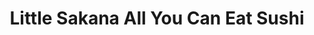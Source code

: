 ---
layout: place
title: "Little Sakana All You Can Eat Sushi"
permalink: /california/san-diego/little-sakana-all-you-can-eat-sushi.html
stateAbbr: CA
stateName: California
cityName: San Diego
seo:
  name: "Little Sakana All You Can Eat Sushi"
  type: Restaurant
  links: https://www.littlesakana.com/
description: "Airy outpost offering a la carte & all-you-can-eat options for Japanese fare, plus sake & cocktails. Looking for sushi in San Diego, California? Check out Li..."
place_id: ChIJsVfULDT524ARZEiOpgSLZBA
photos:
  - name: >-
      places/ChIJsVfULDT524ARZEiOpgSLZBA/photos/AeeoHcIrQm1Lgvh6GUWKU308HDm0GX5SUHy_nftSi4ddiVhKMRIXlU-44wKwFsXtj9QsQMcpCm8zyA3VSYJMbrxBXBwTEPgIdJhy39E_-pSzTSQ3TdYY21zGRdvrxI3Kd6JHWaLbDchwwUnWcL2kT8G6p-TyKgfL7jIEAMlfjn-qEzIbrCicw4H5sOW9L2l_YDhQ3D-qnFRacpCjgFcXvfyL-E72Sk-To3Zay--wOqQFL5NDpTabpKvj6W0R0_qgXlHDV9JipRYB60Cv87tiqpObBaLTcLqKc9s9kDtHGZ7OFCKuxdCl1sTi-ay_2zyRBls85gSl6XmSIhd2myWPqhv19-qonk1odZurDr5gqaL0Vrjdgd-4hUst4if9U-3d2xObGCBVtlJaqQg_12x0gsHFqLnRkNuqIA6RdFjXKZefLyQNKZA
    widthPx: 768
    heightPx: 1024
    authorAttributions:
      - displayName: manosan
        uri: https://maps.google.com/maps/contrib/110757841916024889566
        photoUri: >-
          https://lh3.googleusercontent.com/a-/ALV-UjVUUB5xHX-XBjD55kIzgPiErTGM_uptOOU6Nd5FHhaADF5ccx8t9w=s100-p-k-no-mo
    flagContentUri: >-
      https://www.google.com/local/imagery/report/?cb_client=maps_api_places.places_api&image_key=!1e10!2sCIHM0ogKEICAgIDEh6WxzQE&hl=en-US
    googleMapsUri: >-
      https://www.google.com/maps/place//data=!3m4!1e2!3m2!1sCIHM0ogKEICAgIDEh6WxzQE!2e10!4m2!3m1!1s0x80dbf9342cd457b1:0x10648b04a68e4864
  - name: >-
      places/ChIJsVfULDT524ARZEiOpgSLZBA/photos/AeeoHcLOIplxR4UxVgXqe73cvQOz2qiyImttIrRUMk1EmC2U3zjMaw4kxiMtofQY92kD68y2l396T7OOweBsoncm6sWOg6EVGK44mJ7u53bf0SndQU1lz7ZBpgK8H2xIdC9vgCxHgyRs0xeHzU_Gm7psEzL1nEXQpz1Zu0RFnIugFbIER0A4SlqAA1ppqB36t16DnqJ1PPinQk1YYTM6-PbOb9P2BsXYOTfZGcAUdDRW8oo5MhX3kycQTl0WllgAmpUCsOh2S5fq2O2n14G59MqjzJHRUQj17NKWl1JpHXwVL_ao-A
    widthPx: 1920
    heightPx: 1440
    authorAttributions:
      - displayName: Little Sakana All You Can Eat Sushi
        uri: https://maps.google.com/maps/contrib/112652298619996830983
        photoUri: >-
          https://lh3.googleusercontent.com/a-/ALV-UjVcAwayFlXmP95nU30cdw9tf3acLjS0s0PO8O3nqtWjNJZWvJA=s100-p-k-no-mo
    flagContentUri: >-
      https://www.google.com/local/imagery/report/?cb_client=maps_api_places.places_api&image_key=!1e10!2sAF1QipMRnPQSXBJMMEIpV_B-qX5JL4EWlRfWnW7aB5xx&hl=en-US
    googleMapsUri: >-
      https://www.google.com/maps/place//data=!3m4!1e2!3m2!1sAF1QipMRnPQSXBJMMEIpV_B-qX5JL4EWlRfWnW7aB5xx!2e10!4m2!3m1!1s0x80dbf9342cd457b1:0x10648b04a68e4864
  - name: >-
      places/ChIJsVfULDT524ARZEiOpgSLZBA/photos/AeeoHcIiHPDU2UQnSTygaazw1R8-rd3C-BzID7DMyMxAI1wubHuYdLPib4iHhhvbK89MsYIvWuxS6S99QwI4WUgyTlumsyUW6XeZDSISPoxtGRdywPCXyFabcJoMkI4AhxcGH6u2lc7y-vJmFyvrXzO_J007f0MH4cO-2El3mwbOuFOrDZ6TzfPXg2D5BehOPBPsBU_WYyqQL7rDiiEcLDM8c1jxK1S5UOslg5Kok06Dki60fEPkgEnTNY2-VZIQ6NbXvsxKFTph_5gnxg0kzhKOHuSIvbvku0m4iwW-FcIHPzstNCbfM3MUcm4c4oidoyELnpTMXLdIwly57hT7EghuK1scwYOlAYDHmuwjT3SJI48MJ-lUx7nYe_1OpSp5LUGPDBBsqOfTLWPAVDBSQfKGNcEN62BCn2NLeou0YgUdesG6YQ
    widthPx: 4032
    heightPx: 2268
    authorAttributions:
      - displayName: Christian Lund
        uri: https://maps.google.com/maps/contrib/118289740592559303131
        photoUri: >-
          https://lh3.googleusercontent.com/a-/ALV-UjXqU0KR7L2qj-Mc5ZbQKRkXzRlzlQ2_KyOz0J3cObTppGKAIbM=s100-p-k-no-mo
    flagContentUri: >-
      https://www.google.com/local/imagery/report/?cb_client=maps_api_places.places_api&image_key=!1e10!2sCIHM0ogKEICAgMDIycLxPg&hl=en-US
    googleMapsUri: >-
      https://www.google.com/maps/place//data=!3m4!1e2!3m2!1sCIHM0ogKEICAgMDIycLxPg!2e10!4m2!3m1!1s0x80dbf9342cd457b1:0x10648b04a68e4864
  - name: >-
      places/ChIJsVfULDT524ARZEiOpgSLZBA/photos/AeeoHcLDtfxDK69EQxyq7XwQaymtdRvfVV3RiTSxuTVzBM-uIxwDbZxa9mrV4EwRQlhQtslOf_FIOS9G2zMFTucnWen5yXt1mq8by8xIwVtl341wloio7_O94YtAJ13ytT7sszIdFShA5HIVnxId_0vGu7sIRlY2FEdxddi1g7OLDeY66aPHkwMsrH0PPN44cb4eT5S3BSoohFepSdtk8OZ3ZQbCMh8hHSQvQV5crLUBouVWWS-RizWEWithTDjoqDp9_HIsve5HzlVfnBtl6AgRjQUoD57qzAtCJFaXvK2OSZagOpRj3qZlxVuQjI0HmX9IDojOEBp1WqXdgRXhUHSU7XMAGxN_Zy7vJIoGvkoLKl3Lqk2OjFQzNQxJgTEgRZ8aD_skjTU0SYlXnuA5CTDleGZULWitJaAsA7yBuyUN2GbptvIB
    widthPx: 4449
    heightPx: 3157
    authorAttributions:
      - displayName: Hassan
        uri: https://maps.google.com/maps/contrib/115574253182666379404
        photoUri: >-
          https://lh3.googleusercontent.com/a-/ALV-UjWgBdR1vPrhZk9nhzslWWxKL9OK-xGEMTYJNKxxNA2Gxb-FIiYK=s100-p-k-no-mo
    flagContentUri: >-
      https://www.google.com/local/imagery/report/?cb_client=maps_api_places.places_api&image_key=!1e10!2sCIHM0ogKEICAgICn_ZKb_AE&hl=en-US
    googleMapsUri: >-
      https://www.google.com/maps/place//data=!3m4!1e2!3m2!1sCIHM0ogKEICAgICn_ZKb_AE!2e10!4m2!3m1!1s0x80dbf9342cd457b1:0x10648b04a68e4864
  - name: >-
      places/ChIJsVfULDT524ARZEiOpgSLZBA/photos/AeeoHcLz1OVSycZu1C7JrnKLapz19eCSkFfowd3M6Jmwa-hD6G4Snx5Ub6tmB761AY-TXmmr_I4nh17MlVR7HZsuzWiDpW-B9k5X1jXPZeSyHr6_F5eDyz2HN6rw6Y4rBA20oM2q18-W4i3eygqCYkFFZWMsXVvJnburN0XAaqxx6iEVDH8XwnmX7ZgMx63Bq1xN-4Av-b4fchgcJNRJR2Sy1gCFT5bsHClItLTYzdjDiQsDFFVMGB6As_dRSxxGG72J_Svh3m2kCch0uulbtUJtSKvNH3lpSYd9iZgv2dqCN1gG49vHSmmNYHh0pLMmnqwRp9s2pWOdHEQpIqB0S43jVg7Xey7_RSf0UtnmpMJJilc6ALjCwkT2Gxeon-mN_8QVLDf7t5rYCGLOpQim6gi12w6_n2hGSflchgsHz7_erMdXGJ8n
    widthPx: 2998
    heightPx: 3000
    authorAttributions:
      - displayName: Michael Pham
        uri: https://maps.google.com/maps/contrib/103405532333456316113
        photoUri: >-
          https://lh3.googleusercontent.com/a-/ALV-UjVckHQeOptDmAzc-Bon7WloiRME0LB69kGJipkxZVNtDWPSPM1z=s100-p-k-no-mo
    flagContentUri: >-
      https://www.google.com/local/imagery/report/?cb_client=maps_api_places.places_api&image_key=!1e10!2sCIHM0ogKEICAgMDg8uq23wE&hl=en-US
    googleMapsUri: >-
      https://www.google.com/maps/place//data=!3m4!1e2!3m2!1sCIHM0ogKEICAgMDg8uq23wE!2e10!4m2!3m1!1s0x80dbf9342cd457b1:0x10648b04a68e4864
  - name: >-
      places/ChIJsVfULDT524ARZEiOpgSLZBA/photos/AeeoHcIvSzmRZBAPWV9FeeiryoGCNsoXqzAEFE7G7-KCODif5YgyT3dpthijWDpvogdLwiB_NaWOhCWhZDp4zE8SiyJzxQT1Ragv1LcmvT87VnIhvBtYS95o6KpkvbiWj-TpeRCAeBMk72HOp0cEMlsILD5ePMveGxq-A9ulDj6mwAXgNL5Si-y-Pv_f6O-DPSxI18_AlvJuHrpMpLQuw4ed6Za06LVcIs5BTB-_Oa6MgbVOOMcyI7YlWtsCZ6rnLKw9py3KgqIcZTTBqfkiyKhZI3dWcO173a4cw4SUhYEvNop65zUJT_HRJLyt-uHnnlMyVBWD_9mel_4bMWW_O1NtHkaulxHYkDancLjQWRJ1Q8npciWtFjzu4iapP0Evdadm38sv5P47LUHByOMZHk4QocE2ajrmgFMC5m2MqbK9AIcpjg
    widthPx: 3024
    heightPx: 4032
    authorAttributions:
      - displayName: Andrew Sinuon
        uri: https://maps.google.com/maps/contrib/113695273565609074832
        photoUri: >-
          https://lh3.googleusercontent.com/a-/ALV-UjVI1OrvnUsJ3kQS1m8dOuqsjR8vdA71mJbOOasKAGeFEclsMnm-YA=s100-p-k-no-mo
    flagContentUri: >-
      https://www.google.com/local/imagery/report/?cb_client=maps_api_places.places_api&image_key=!1e10!2sCIHM0ogKEICAgICHsYeMNA&hl=en-US
    googleMapsUri: >-
      https://www.google.com/maps/place//data=!3m4!1e2!3m2!1sCIHM0ogKEICAgICHsYeMNA!2e10!4m2!3m1!1s0x80dbf9342cd457b1:0x10648b04a68e4864
  - name: >-
      places/ChIJsVfULDT524ARZEiOpgSLZBA/photos/AeeoHcImO_h8EH51GfNwiDV7sRRL8tHetPbmL49qy1u5mU7WR-d4J8SdkK8URsaWWnxPoQo0PY5Ezp-FBfYxsaOFO80F7nOIDjuBXnHft3l7e5t8l8n2KFz1pcemEVbWxtIrKBKrtleAUtl9zBxdnUszJRfaRzGKyGizzbX5UTXN-3uWY0s3mg6AJ-k0HT-pfMjqHZFkDlSJsUkjKBkUGrM22LI8IjvfPOq3KhzipIsi_kJ2B36h9i_VkiEdbvyKv7ou4z5HboOjRo6FJ-s8QxOAgo7Jv2K-pyLqujnxkfFr5APpt2nVMO8tVA4FICPLxJXNaBREx122CzpvT3tw9Py7o5D07rvJ4UbgZbEZTICXuVzEcG33cqVDr-F2TkLdHwrJViIbLD1nr-cm1fzsMUql1PVMNdzjU70hJSjxIjlrCFp1WypZ
    widthPx: 4800
    heightPx: 4800
    authorAttributions:
      - displayName: Gaby Marazzi-Espinoza
        uri: https://maps.google.com/maps/contrib/101589995648496204822
        photoUri: >-
          https://lh3.googleusercontent.com/a-/ALV-UjWAaIICDDSvlDeXG87KiOVgg8BcCUtx58bKm-3RykPK8PUgunZcog=s100-p-k-no-mo
    flagContentUri: >-
      https://www.google.com/local/imagery/report/?cb_client=maps_api_places.places_api&image_key=!1e10!2sCIHM0ogKEICAgICbqJ2kywE&hl=en-US
    googleMapsUri: >-
      https://www.google.com/maps/place//data=!3m4!1e2!3m2!1sCIHM0ogKEICAgICbqJ2kywE!2e10!4m2!3m1!1s0x80dbf9342cd457b1:0x10648b04a68e4864
  - name: >-
      places/ChIJsVfULDT524ARZEiOpgSLZBA/photos/AeeoHcKmbHOl04a81EjtKLsON0ukRedNURtevBwGJLjXK42ctA_H-NOX5mFeMBPcuMD36n2q07kjbIc1PZMj9jeXGQUAYxeAogKKNzKoz6kcKLRjsAKmeqXUk6sKQRSePxpmWHjtaFSE9htlzD4WTzt4EiuwrhoAi3YNVLicN62za7CF3LWUmA-E85s_dr4LF5zpyJvwBTlrCREiONZO6-0jolndog02wQDynHIu82glIlFQL1i14_4ic9YCgiI7eFT1_QfoHOzwSnHfLmKKhdenW2X3eyzkIdhUPOri6Q5kBhtr60WmqQRyqweAL2Et_x7_b030p0_5kz8AkwCFSUiW8RNFz6-nQN1IntXBjIIIYn2whZ87iRteQf2qeZyCdfqqLQaeQY5MfzseIlTfliK1ochy6_FfzA9zNO8zBw
    widthPx: 4800
    heightPx: 3600
    authorAttributions:
      - displayName: Hassan
        uri: https://maps.google.com/maps/contrib/115574253182666379404
        photoUri: >-
          https://lh3.googleusercontent.com/a-/ALV-UjWgBdR1vPrhZk9nhzslWWxKL9OK-xGEMTYJNKxxNA2Gxb-FIiYK=s100-p-k-no-mo
    flagContentUri: >-
      https://www.google.com/local/imagery/report/?cb_client=maps_api_places.places_api&image_key=!1e10!2sCIHM0ogKEICAgICn_ZJb&hl=en-US
    googleMapsUri: >-
      https://www.google.com/maps/place//data=!3m4!1e2!3m2!1sCIHM0ogKEICAgICn_ZJb!2e10!4m2!3m1!1s0x80dbf9342cd457b1:0x10648b04a68e4864
  - name: >-
      places/ChIJsVfULDT524ARZEiOpgSLZBA/photos/AeeoHcLv7q6NqzKwaT3CEPDBriLEke0dIy2ya2azpAzu6RZVOuEMzitzfoyQYUr6yKr3eSvnXD_2nYZULGiAJut8iVoFaNqLwaTvqm0ImSqyknCLFuUqb2Hocic3sHivnxyKw9tdkQXywop7IN6Wn24_7WuZ1gGClSy2OHT5g4KNv3QCcU8Sb9zGVrRHZ8AaHzyM2ihozNUge4fqoI1_P9gSNepi8bJHSVyobOkvcswAShedq4izLou4PVKfiS2DfDD0KTlLfABR4q8koDDhydrLjS_fCXV64G-ndtkLaEZveZzW8CFjtF1G3598BDpU9MTZPgAOeriTB8_ghNhxDWqYnHfLmuY2MeAIGByPoCcmSOVFk1Erd9VSBgo1koM_TW6XNHEIN9-7z17jIYdg5Yn4CaYiq95Uu9b8KaWPECvlCKTfsHGm
    widthPx: 3000
    heightPx: 2998
    authorAttributions:
      - displayName: Michael Pham
        uri: https://maps.google.com/maps/contrib/103405532333456316113
        photoUri: >-
          https://lh3.googleusercontent.com/a-/ALV-UjVckHQeOptDmAzc-Bon7WloiRME0LB69kGJipkxZVNtDWPSPM1z=s100-p-k-no-mo
    flagContentUri: >-
      https://www.google.com/local/imagery/report/?cb_client=maps_api_places.places_api&image_key=!1e10!2sCIHM0ogKEICAgMDg8uq2_wE&hl=en-US
    googleMapsUri: >-
      https://www.google.com/maps/place//data=!3m4!1e2!3m2!1sCIHM0ogKEICAgMDg8uq2_wE!2e10!4m2!3m1!1s0x80dbf9342cd457b1:0x10648b04a68e4864
  - name: >-
      places/ChIJsVfULDT524ARZEiOpgSLZBA/photos/AeeoHcKLJHaFtyPpRdKarr5q8i0UYvUzHDwJa-EzsYXDA0kRh0z-3Z6wcPrVluLIl91bYaX0Ze39gWw54SYapkzm9X-bAnDjQp_sWm-BiYzgrDQOKcj3Zsh0u1yBUM1xvgV5RIeG5F3peyVxcbZ9VqWeIMwsh6GNTilRi1dnCBhqxC1BO-8T0EJ56cpoDnxIeNlAhKbwjd8nNoBE1oOpHhWuA0gHPUzhOvZSnzRzwakNcmBkAOvYo7mdLx8cczeGiW7Zux0zIB8NkQuGzgdDSptlZTKWmQsHVK6p19soV2pfromjhnMQqI8Wo5kx54ObUYjLlQ64oR7jYjs28YxRsXd3ssLNqWbBD6tnFo8SY6uC4fsHcxf0k_F7tHUkw-1N3E_POzWm5N61hhULol4W8zguvuxjpBmMe99IbpzlJ1BonUTm-g
    widthPx: 2992
    heightPx: 2992
    authorAttributions:
      - displayName: L L
        uri: https://maps.google.com/maps/contrib/108291919884508361584
        photoUri: >-
          https://lh3.googleusercontent.com/a-/ALV-UjVUPZCc4a2gU_14HIKRyWZBCQBUxo1fBzLianwf0y4qIjY6of4j=s100-p-k-no-mo
    flagContentUri: >-
      https://www.google.com/local/imagery/report/?cb_client=maps_api_places.places_api&image_key=!1e10!2sCIHM0ogKEICAgIC_8LHDKA&hl=en-US
    googleMapsUri: >-
      https://www.google.com/maps/place//data=!3m4!1e2!3m2!1sCIHM0ogKEICAgIC_8LHDKA!2e10!4m2!3m1!1s0x80dbf9342cd457b1:0x10648b04a68e4864
address: 8270 Mira Mesa Blvd, San Diego, CA 92126, USA
street: 8270 Mira Mesa Blvd
city: San Diego
state: CA
zip: '92126'
country: USA
neighborhood: Mira Mesa
latitude: '32.914425'
longitude: '-117.145949'
accessibility_options:
  wheelchairAccessibleParking: true
  wheelchairAccessibleEntrance: true
  wheelchairAccessibleRestroom: true
  wheelchairAccessibleSeating: true
business_status: OPERATIONAL
name: Little Sakana All You Can Eat Sushi
google_maps_links:
  directionsUri: >-
    https://www.google.com/maps/dir//''/data=!4m7!4m6!1m1!4e2!1m2!1m1!1s0x80dbf9342cd457b1:0x10648b04a68e4864!3e0
  placeUri: https://maps.google.com/?cid=1181221854368385124
  writeAReviewUri: >-
    https://www.google.com/maps/place//data=!4m3!3m2!1s0x80dbf9342cd457b1:0x10648b04a68e4864!12e1
  reviewsUri: >-
    https://www.google.com/maps/place//data=!4m4!3m3!1s0x80dbf9342cd457b1:0x10648b04a68e4864!9m1!1b1
  photosUri: >-
    https://www.google.com/maps/place//data=!4m3!3m2!1s0x80dbf9342cd457b1:0x10648b04a68e4864!10e5
primary_type: Sushi Restaurant
opening_hours:
  regular: null
  current: null
secondary_opening_hours:
  regular:
    weekdayDescriptions: null
    type: null
  current:
    weekdayDescriptions: null
    type: null
phone: (858) 860-5000
price_level: PRICE_LEVEL_MODERATE
price_range: $30 &ndash; $50
rating: '4.5'
rating_count: 1163
website: https://www.littlesakana.com/
reviews:
  - name: >-
      places/ChIJsVfULDT524ARZEiOpgSLZBA/reviews/ChdDSUhNMG9nS0VJQ0FnTUNRb2Q2UWlRRRAB
    relativePublishTimeDescription: a month ago
    rating: 5
    text:
      text: >-
        I was very skeptical about “all you can eat” as generally the quality of
        food is poor. NOT HERE AT Little Sakana! This is my second time here and
        everything that has been put on our table has been so delicious! My
        favorite is the Lotus Flower Roll!

        If you are reading this, it’s all you can eat on the menu…minus very
        little, in which you server will point out. Trying new things is the
        best place for it, so take a chance on something you might not order at
        other places, you will be pleasantly surprised as the food is so well
        prepared and delicious. The servers are prompt and great. Esther is our
        server both times we were here and she is so wonderful, and her
        colleagues are great as well. You generally will not be waiting long for
        your food, but understand this, word is getting out about Little Sakana
        and weekends can get really busy. Get on the waiting list and they will
        fit you in. It’s worth the wait.
      languageCode: en
    originalText:
      text: >-
        I was very skeptical about “all you can eat” as generally the quality of
        food is poor. NOT HERE AT Little Sakana! This is my second time here and
        everything that has been put on our table has been so delicious! My
        favorite is the Lotus Flower Roll!

        If you are reading this, it’s all you can eat on the menu…minus very
        little, in which you server will point out. Trying new things is the
        best place for it, so take a chance on something you might not order at
        other places, you will be pleasantly surprised as the food is so well
        prepared and delicious. The servers are prompt and great. Esther is our
        server both times we were here and she is so wonderful, and her
        colleagues are great as well. You generally will not be waiting long for
        your food, but understand this, word is getting out about Little Sakana
        and weekends can get really busy. Get on the waiting list and they will
        fit you in. It’s worth the wait.
      languageCode: en
    authorAttribution:
      displayName: Scott Stirling
      uri: https://www.google.com/maps/contrib/106914576240595183404/reviews
      photoUri: >-
        https://lh3.googleusercontent.com/a-/ALV-UjWmq7EprsQGYckoqfi3WStaaDh7VGcLUv0A8I-MSBLyqsRNi3j2sA=s128-c0x00000000-cc-rp-mo-ba2
    publishTime: '2025-03-04T23:48:59.005557Z'
    flagContentUri: >-
      https://www.google.com/local/review/rap/report?postId=ChdDSUhNMG9nS0VJQ0FnTUNRb2Q2UWlRRRAB&d=17924085&t=1
    googleMapsUri: >-
      https://www.google.com/maps/reviews/data=!4m6!14m5!1m4!2m3!1sChdDSUhNMG9nS0VJQ0FnTUNRb2Q2UWlRRRAB!2m1!1s0x80dbf9342cd457b1:0x10648b04a68e4864
  - name: >-
      places/ChIJsVfULDT524ARZEiOpgSLZBA/reviews/ChdDSUhNMG9nS0VJQ0FnTURBeU1mbHN3RRAB
    relativePublishTimeDescription: a month ago
    rating: 4
    text:
      text: >-
        This little gem in Mira Mess is a must-try if you are looking for good
        Japanese food and sushi. During lunch, you can select the
        all-you-can-eat option for about $30 per person. You’ll enjoy an
        expansive menu featuring a variety of rolls, sashimi, and Japanese
        dishes. Everything is fresh, made to order, and highlights good
        ingredients. I’ve tried quite a few items on the menu and so far,
        they’ve never disappointed! It’s definitely worth the wait—so be sure to
        check in ahead of time because there’s often a line. This isn’t the best
        sushi I’ve ever had, but everyone I have taken here has been impressed
        by how good it is. 10/10 would recommend checking this place out!
      languageCode: en
    originalText:
      text: >-
        This little gem in Mira Mess is a must-try if you are looking for good
        Japanese food and sushi. During lunch, you can select the
        all-you-can-eat option for about $30 per person. You’ll enjoy an
        expansive menu featuring a variety of rolls, sashimi, and Japanese
        dishes. Everything is fresh, made to order, and highlights good
        ingredients. I’ve tried quite a few items on the menu and so far,
        they’ve never disappointed! It’s definitely worth the wait—so be sure to
        check in ahead of time because there’s often a line. This isn’t the best
        sushi I’ve ever had, but everyone I have taken here has been impressed
        by how good it is. 10/10 would recommend checking this place out!
      languageCode: en
    authorAttribution:
      displayName: Samantha Mimi Nguyen
      uri: https://www.google.com/maps/contrib/114608182821343430506/reviews
      photoUri: >-
        https://lh3.googleusercontent.com/a-/ALV-UjUFEWCOgayMpb1Jx4MK0LEGdrYgsGdkYvbPafwlcxwdLVOGgYs2=s128-c0x00000000-cc-rp-mo-ba4
    publishTime: '2025-02-16T17:11:52.816185Z'
    flagContentUri: >-
      https://www.google.com/local/review/rap/report?postId=ChdDSUhNMG9nS0VJQ0FnTURBeU1mbHN3RRAB&d=17924085&t=1
    googleMapsUri: >-
      https://www.google.com/maps/reviews/data=!4m6!14m5!1m4!2m3!1sChdDSUhNMG9nS0VJQ0FnTURBeU1mbHN3RRAB!2m1!1s0x80dbf9342cd457b1:0x10648b04a68e4864
  - name: >-
      places/ChIJsVfULDT524ARZEiOpgSLZBA/reviews/ChdDSUhNMG9nS0VJQ0FnTURRdTZtdXZ3RRAB
    relativePublishTimeDescription: a month ago
    rating: 5
    text:
      text: >-
        Hey there, sushi lovers! I recently hit up this all-you-can-eat sushi
        joint, and let me tell you—it was phenomenal! From the second I stepped
        through the door, I was buzzing with excitement, and this place did not
        disappoint.

        The Vibe

        The atmosphere? Electric! It’s got this vibrant, welcoming energy that
        just screams “fun night out.” The staff? Absolute rockstars—super
        friendly, always smiling, and totally on top of things. They kept the
        sushi flowing and made sure we had everything we needed without ever
        making it feel rushed. It’s like they were as pumped as I was to be
        there!

        The Sushi

        Now, the main event—the sushi! Oh man, where do I start? The variety was
        unreal. They had all the classics—think California rolls and spicy
        tuna—but then they kicked it up a notch with some wild specialty rolls
        that were pure genius. Every piece was a little work of art, plated up
        so beautifully I almost felt bad eating it (almost). The fish? Crazy
        fresh. The flavors? BAM, right on point. There was this one roll—tempura
        shrimp, creamy avocado, and this zesty sauce drizzled on top—that had me
        going back for seconds (and thirds). And since it’s all-you-can-eat, I
        didn’t have to hold back—I sampled everything, guilt-free!

        The Experience

        The service was fast but chill, striking that perfect balance where
        you’re never waiting too long, but you’ve got time to savor every bite.
        The chefs were killing it behind the counter, clearly loving what they
        do, and it showed in every roll. Oh, and those little extras—like warm
        towels to start and endless green tea—made it feel extra special.

        The Verdict

        I rolled out of there stuffed to the brim and grinning ear to ear. This
        place is a sushi paradise with a killer vibe, and I’m already counting
        down the days until I can go back. If you’re craving a sushi feast
        that’s fresh, fun, and totally worth it, this is your spot! Trust me,
        you’ll leave happy—and maybe a little too full, but in the best way
        possible. Can’t wait for round two!
      languageCode: en
    originalText:
      text: >-
        Hey there, sushi lovers! I recently hit up this all-you-can-eat sushi
        joint, and let me tell you—it was phenomenal! From the second I stepped
        through the door, I was buzzing with excitement, and this place did not
        disappoint.

        The Vibe

        The atmosphere? Electric! It’s got this vibrant, welcoming energy that
        just screams “fun night out.” The staff? Absolute rockstars—super
        friendly, always smiling, and totally on top of things. They kept the
        sushi flowing and made sure we had everything we needed without ever
        making it feel rushed. It’s like they were as pumped as I was to be
        there!

        The Sushi

        Now, the main event—the sushi! Oh man, where do I start? The variety was
        unreal. They had all the classics—think California rolls and spicy
        tuna—but then they kicked it up a notch with some wild specialty rolls
        that were pure genius. Every piece was a little work of art, plated up
        so beautifully I almost felt bad eating it (almost). The fish? Crazy
        fresh. The flavors? BAM, right on point. There was this one roll—tempura
        shrimp, creamy avocado, and this zesty sauce drizzled on top—that had me
        going back for seconds (and thirds). And since it’s all-you-can-eat, I
        didn’t have to hold back—I sampled everything, guilt-free!

        The Experience

        The service was fast but chill, striking that perfect balance where
        you’re never waiting too long, but you’ve got time to savor every bite.
        The chefs were killing it behind the counter, clearly loving what they
        do, and it showed in every roll. Oh, and those little extras—like warm
        towels to start and endless green tea—made it feel extra special.

        The Verdict

        I rolled out of there stuffed to the brim and grinning ear to ear. This
        place is a sushi paradise with a killer vibe, and I’m already counting
        down the days until I can go back. If you’re craving a sushi feast
        that’s fresh, fun, and totally worth it, this is your spot! Trust me,
        you’ll leave happy—and maybe a little too full, but in the best way
        possible. Can’t wait for round two!
      languageCode: en
    authorAttribution:
      displayName: Aakash Kharel
      uri: https://www.google.com/maps/contrib/110252535955017585068/reviews
      photoUri: >-
        https://lh3.googleusercontent.com/a-/ALV-UjXhUYKUbah8EKNxkZ930wDAdLuCLxmUL3ptn40FO9h39_iPghR9cg=s128-c0x00000000-cc-rp-mo-ba2
    publishTime: '2025-03-14T16:39:55.725913Z'
    flagContentUri: >-
      https://www.google.com/local/review/rap/report?postId=ChdDSUhNMG9nS0VJQ0FnTURRdTZtdXZ3RRAB&d=17924085&t=1
    googleMapsUri: >-
      https://www.google.com/maps/reviews/data=!4m6!14m5!1m4!2m3!1sChdDSUhNMG9nS0VJQ0FnTURRdTZtdXZ3RRAB!2m1!1s0x80dbf9342cd457b1:0x10648b04a68e4864
  - name: >-
      places/ChIJsVfULDT524ARZEiOpgSLZBA/reviews/ChZDSUhNMG9nS0VJQ0FnTUNJc3VQZEpnEAE
    relativePublishTimeDescription: a week ago
    rating: 5
    text:
      text: >-
        Amazing sashimi and great rolls. Always busy too. Great area and for
        sure worth the price. I highly recommend if you are a huge sushi eater.
        If you just feel like a roll or two for your sushi fix then not as worth
        it. Sashimi add on is definitely worth it too if you love it. Hand rolls
        are also good too. The  VIP roll was my favorite by a long shot for
        rolls. Nice acidity and balance to the avocado with thin slices of lemon
        that helped create a nice bite and balance. Highly Recommend for any
        sushi lovers with an appetite.
      languageCode: en
    originalText:
      text: >-
        Amazing sashimi and great rolls. Always busy too. Great area and for
        sure worth the price. I highly recommend if you are a huge sushi eater.
        If you just feel like a roll or two for your sushi fix then not as worth
        it. Sashimi add on is definitely worth it too if you love it. Hand rolls
        are also good too. The  VIP roll was my favorite by a long shot for
        rolls. Nice acidity and balance to the avocado with thin slices of lemon
        that helped create a nice bite and balance. Highly Recommend for any
        sushi lovers with an appetite.
      languageCode: en
    authorAttribution:
      displayName: Harrison Bono
      uri: https://www.google.com/maps/contrib/118220244344510000498/reviews
      photoUri: >-
        https://lh3.googleusercontent.com/a/ACg8ocKzosbWHKICKKbD3ruxy7fJlRiBv40dwNiSndlMDyZaHGUkhQ=s128-c0x00000000-cc-rp-mo-ba3
    publishTime: '2025-03-31T21:26:37.225680Z'
    flagContentUri: >-
      https://www.google.com/local/review/rap/report?postId=ChZDSUhNMG9nS0VJQ0FnTUNJc3VQZEpnEAE&d=17924085&t=1
    googleMapsUri: >-
      https://www.google.com/maps/reviews/data=!4m6!14m5!1m4!2m3!1sChZDSUhNMG9nS0VJQ0FnTUNJc3VQZEpnEAE!2m1!1s0x80dbf9342cd457b1:0x10648b04a68e4864
  - name: >-
      places/ChIJsVfULDT524ARZEiOpgSLZBA/reviews/ChdDSUhNMG9nS0VJQ0FnSUQzcHYtZDB3RRAB
    relativePublishTimeDescription: 5 months ago
    rating: 5
    text:
      text: >-
        San Diego, a city renowned for its sun-soaked beaches and laid-back
        charm, holds culinary treasures that often escape the casual eye.
        Nestled unassumingly in a bustling neighborhood, Little Sakana All You
        Can Eat emerges as a beacon for sushi aficionados and newcomers alike—a
        hidden gem waiting to be discovered.


        Upon entering, you’re immediately embraced by an atmosphere that pulses
        with energy yet feels remarkably intimate. The modern decor blends
        seamlessly with traditional touches, but it’s the music that sets the
        tone. An eclectic mix of tunes fills the space, crafting a vibe that’s
        both invigorating and comfortably familiar. It’s more than background
        noise; it’s the heartbeat of the restaurant, syncing with the clatter of
        chopsticks and the murmur of satisfied diners.


        The service is nothing short of exceptional. Staff members greet you
        with genuine smiles, their attentiveness striking the perfect balance
        between professional and personable. They’re quick to guide you through
        the extensive menu, offering insights that reflect both expertise and a
        true passion for the cuisine.


        And then there’s the sushi. Each piece is a testament to freshness, a
        harmonious blend of flavor and texture that speaks volumes of the chefs’
        dedication to their craft. The salmon is buttery and rich, the tuna
        vibrant and clean, and the rolls—artful creations that both honor
        tradition and embrace innovation. The all-you-can-eat format, often a
        harbinger of mediocrity, here becomes an invitation to explore without
        restraint, knowing that each bite will be as delightful as the last.


        One can’t help but notice how Little Sakana encapsulates the essence of
        San Diego itself. It’s a place where diverse influences come together to
        create something uniquely satisfying. The restaurant doesn’t just serve
        food; it paints a picture of the city—its warmth, its dynamism, its
        unpretentious excellence.


        As my first culinary foray in San Diego, Little Sakana sets the bar
        remarkably high. It’s rare to find a place that so effortlessly combines
        outstanding food, impeccable service, and an ambiance that feels both
        exciting and welcoming. This is more than a meal; it’s an experience, a
        celebration of what makes dining out one of life’s great pleasures.


        In a city brimming with dining options, Little Sakana All You Can Eat
        doesn’t just stand out—it shines. Whether you’re a local seeking a new
        favorite spot or a traveler eager to taste the flavors of San Diego,
        this restaurant is a must-try. It’s a reminder that the best discoveries
        often lie just off the beaten path, waiting for those who take the time
        to look.
      languageCode: en
    originalText:
      text: >-
        San Diego, a city renowned for its sun-soaked beaches and laid-back
        charm, holds culinary treasures that often escape the casual eye.
        Nestled unassumingly in a bustling neighborhood, Little Sakana All You
        Can Eat emerges as a beacon for sushi aficionados and newcomers alike—a
        hidden gem waiting to be discovered.


        Upon entering, you’re immediately embraced by an atmosphere that pulses
        with energy yet feels remarkably intimate. The modern decor blends
        seamlessly with traditional touches, but it’s the music that sets the
        tone. An eclectic mix of tunes fills the space, crafting a vibe that’s
        both invigorating and comfortably familiar. It’s more than background
        noise; it’s the heartbeat of the restaurant, syncing with the clatter of
        chopsticks and the murmur of satisfied diners.


        The service is nothing short of exceptional. Staff members greet you
        with genuine smiles, their attentiveness striking the perfect balance
        between professional and personable. They’re quick to guide you through
        the extensive menu, offering insights that reflect both expertise and a
        true passion for the cuisine.


        And then there’s the sushi. Each piece is a testament to freshness, a
        harmonious blend of flavor and texture that speaks volumes of the chefs’
        dedication to their craft. The salmon is buttery and rich, the tuna
        vibrant and clean, and the rolls—artful creations that both honor
        tradition and embrace innovation. The all-you-can-eat format, often a
        harbinger of mediocrity, here becomes an invitation to explore without
        restraint, knowing that each bite will be as delightful as the last.


        One can’t help but notice how Little Sakana encapsulates the essence of
        San Diego itself. It’s a place where diverse influences come together to
        create something uniquely satisfying. The restaurant doesn’t just serve
        food; it paints a picture of the city—its warmth, its dynamism, its
        unpretentious excellence.


        As my first culinary foray in San Diego, Little Sakana sets the bar
        remarkably high. It’s rare to find a place that so effortlessly combines
        outstanding food, impeccable service, and an ambiance that feels both
        exciting and welcoming. This is more than a meal; it’s an experience, a
        celebration of what makes dining out one of life’s great pleasures.


        In a city brimming with dining options, Little Sakana All You Can Eat
        doesn’t just stand out—it shines. Whether you’re a local seeking a new
        favorite spot or a traveler eager to taste the flavors of San Diego,
        this restaurant is a must-try. It’s a reminder that the best discoveries
        often lie just off the beaten path, waiting for those who take the time
        to look.
      languageCode: en
    authorAttribution:
      displayName: SC Photography
      uri: https://www.google.com/maps/contrib/110282178240855055579/reviews
      photoUri: >-
        https://lh3.googleusercontent.com/a-/ALV-UjUi_IyIuS0Od7nILy9uVSd3_h7M14kE6I_OPZeHbUNPWAhfo0HP=s128-c0x00000000-cc-rp-mo-ba4
    publishTime: '2024-11-14T18:10:27.230250Z'
    flagContentUri: >-
      https://www.google.com/local/review/rap/report?postId=ChdDSUhNMG9nS0VJQ0FnSUQzcHYtZDB3RRAB&d=17924085&t=1
    googleMapsUri: >-
      https://www.google.com/maps/reviews/data=!4m6!14m5!1m4!2m3!1sChdDSUhNMG9nS0VJQ0FnSUQzcHYtZDB3RRAB!2m1!1s0x80dbf9342cd457b1:0x10648b04a68e4864
parking_options:
  freeParkingLot: true
  freeStreetParking: true
  valetParking: false
payment_options:
  acceptsCreditCards: true
  acceptsDebitCards: true
  acceptsCashOnly: false
  acceptsNfc: true
allow_dogs: null
curbside_pickup: false
delivery: true
dine_in: true
good_for_children: true
good_for_groups: true
good_for_sports: false
live_music: false
menu_for_children: true
outdoor_seating: true
reservable: false
restroom: true
serves_beer: true
serves_breakfast: null
serves_brunch: null
serves_cocktails: true
serves_coffee: false
serves_dinner: true
serves_dessert: true
serves_lunch: true
serves_vegetarian_food: null
serves_wine: true
takeout: true
summary: >-
  Airy outpost offering a la carte & all-you-can-eat options for Japanese fare,
  plus sake & cocktails.

---